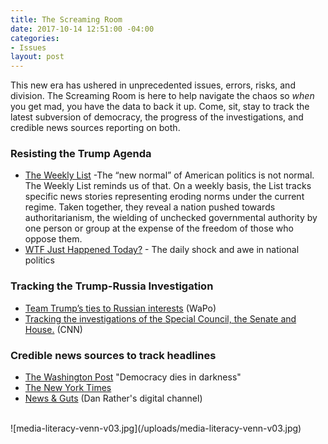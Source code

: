 ```yaml
---
title: The Screaming Room
date: 2017-10-14 12:51:00 -04:00
categories:
- Issues
layout: post
---
```


This new era has ushered in unprecedented issues, errors, risks, and division. The Screaming Room is here to help navigate the chaos so *when* you get mad, you have the data to back it up. Come, sit, stay to track the latest subversion of democracy, the progress of the investigations, and credible news sources reporting on both.

### Resisting the Trump Agenda
* [The Weekly List](http://theweeklylist.org/) -The “new normal” of American politics is not normal. The Weekly List reminds us of that. On a weekly basis, the List tracks specific news stories representing eroding norms under the current regime. Taken together, they reveal a nation pushed towards authoritarianism, the wielding of unchecked governmental authority by one person or group at the expense of the freedom of those who oppose them.
* [WTF Just Happened Today?](http://bit.ly/2l2FvCp) - The daily shock and awe in national politics


### Tracking the Trump-Russia Investigation
* [Team Trump’s ties to Russian interests](https://www.washingtonpost.com/graphics/national/trump-russia/?utm_term=.6a7cf975e8b4) (WaPo)
* [Tracking the investigations of the Special Council, the Senate and House.](http://www.cnn.com/interactive/2017/politics/russia-investigations/) (CNN)

### Credible news sources to track headlines
* [The Washington Post](https://www.washingtonpost.com/) "Democracy dies in darkness"
* [The New York Times](https://www.nytimes.com/)
* [News & Guts](https://www.newsandgutsmedia.com/) (Dan Rather's digital channel)
<BR>
![media-literacy-venn-v03.jpg](/uploads/media-literacy-venn-v03.jpg)
